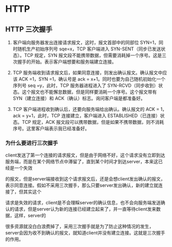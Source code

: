 # HTTP

## HTTP 三次握手

1. 客户端向服务器发出连接请求报文，这时，报文首部中的同部位 SYN=1，同时随机生产初始序列号 sqe=x，TCP 客户端进入 SYN-SENT（同步已发送状态）。TCP 规定，SYN 报文段不能携带数据，但需要消耗掉一个序号。这是三次握手的开始。表示客户端想要和服务端建立连接。

2. TCP 服务端收到请求报文后，如果同意连接，则发出确认报文。确认报文中应该 ACK =1，SYN =1，确认号是 ack = x+1。同时也要为自己随机初始化一个序列号 seq =y，此时，TCP 服务器进程进入了 SYN-RCVD（同步收到）状态。这个报文也不能懈怠数据，但是同样要消耗一个序号。这个报文带有 SYN（建立连接）和 ACK（确认）标志。询问客户端是都准备好。

3. TCP 客户端进程收到确认后，还要向服务端给出确认。确认报文的 ACK = 1，ack = y+1，此时，TCP 连接建立，客户端进入 ESTABLISHED（已连接）状态。TCP 规定，ACK 报文段可以携带数据，但是如果不携带数据，则不消耗序号。这里客户端表示我已经准备好。


### 为什么要进行三次握手

client发送了第一个连接的请求报文，但是由于网络不好，这个请求没有立即到达服务端，而是在某个网络节点中滞留了，直到某个时间才到达server，本来这已经是一个失效

的报文，但是server端接收到这个请求报文后，还是会想client发出确认的报文，表示同意连接。假如不采用三次握手，那么只要server发出确认，新的建立就连接了，但其实这个

请求是失效的请求，client是不会理睬server的确认信息，也不会向服务端发送确认的请求，但是server认为新的连接已经建立起来了，并一直等待client发来数据，这样，server的

很多资源就没白白浪费掉了，采用三次握手就是为了防止这种情况的发生，server会因为收不到确认的报文，就知道client并没有建立连接。这就是三次握手的作用。